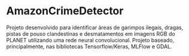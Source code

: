 # AmazonCrimeDetector
Projeto desenvolvido para identificar áreas de garimpos ilegais, dragas, pistas de pouso clandestinas e desmatamentos em imagens RGB do PLANET utilizando uma rede neural convolucional. Projeto baseado, principalmente, nas bibliotecas Tensorflow/Keras, MLFlow e GDAL.
